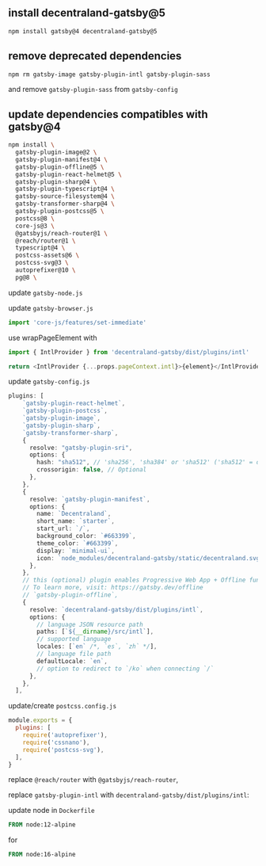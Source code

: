## install decentraland-gatsby@5

```bash
npm install gatsby@4 decentraland-gatsby@5
```

## remove deprecated dependencies

```bash
npm rm gatsby-image gatsby-plugin-intl gatsby-plugin-sass
```

and remove `gatsby-plugin-sass` from `gatsby-config`

## update dependencies compatibles with gatsby@4

```bash
npm install \
  gatsby-plugin-image@2 \
  gatsby-plugin-manifest@4 \
  gatsby-plugin-offline@5 \
  gatsby-plugin-react-helmet@5 \
  gatsby-plugin-sharp@4 \
  gatsby-plugin-typescript@4 \
  gatsby-source-filesystem@4 \
  gatsby-transformer-sharp@4 \
  gatsby-plugin-postcss@5 \
  postcss@8 \
  core-js@3 \
  @gatsbyjs/reach-router@1 \
  @reach/router@1 \
  typescript@4 \
  postcss-assets@6 \
  postcss-svg@3 \
  autoprefixer@10 \
  pg@8 \
```

update `gatsby-node.js`

update `gatsby-browser.js`

```ts
import 'core-js/features/set-immediate'
```

use wrapPageElement with

```ts
import { IntlProvider } from 'decentraland-gatsby/dist/plugins/intl'

return <IntlProvider {...props.pageContext.intl}>{element}</IntlProvider>
```

update `gatsby-config.js`

```ts
plugins: [
    `gatsby-plugin-react-helmet`,
    `gatsby-plugin-postcss`,
    `gatsby-plugin-image`,
    `gatsby-plugin-sharp`,
    `gatsby-transformer-sharp`,
    {
      resolve: "gatsby-plugin-sri",
      options: {
        hash: "sha512", // 'sha256', 'sha384' or 'sha512' ('sha512' = default)
        crossorigin: false, // Optional
      },
    },
    {
      resolve: `gatsby-plugin-manifest`,
      options: {
        name: `Decentraland`,
        short_name: `starter`,
        start_url: `/`,
        background_color: `#663399`,
        theme_color: `#663399`,
        display: `minimal-ui`,
        icon: `node_modules/decentraland-gatsby/static/decentraland.svg`, // This path is relative to the root of the site.
      },
    },
    // this (optional) plugin enables Progressive Web App + Offline functionality
    // To learn more, visit: https://gatsby.dev/offline
    // `gatsby-plugin-offline`,
    {
      resolve: `decentraland-gatsby/dist/plugins/intl`,
      options: {
        // language JSON resource path
        paths: [`${__dirname}/src/intl`],
        // supported language
        locales: [`en` /*, `es`, `zh` */],
        // language file path
        defaultLocale: `en`,
        // option to redirect to `/ko` when connecting `/`
      },
    },
  ],
```

update/create `postcss.config.js`

```js
module.exports = {
  plugins: [
    require('autoprefixer'),
    require('cssnano'),
    require('postcss-svg'),
  ],
}
```

replace `@reach/router` with `@gatsbyjs/reach-router`,

replace `gatsby-plugin-intl` with `decentraland-gatsby/dist/plugins/intl`:

update node in `Dockerfile`

```Dockerfile
FROM node:12-alpine
```

for

```Dockerfile
FROM node:16-alpine
```
